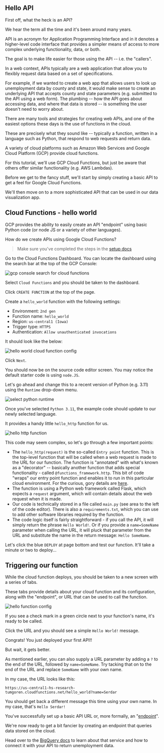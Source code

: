 ## Hello API

First off, what the heck is an API? 

We hear the term all the time and it's been around many years. 

API is an acronym for Application Programming Interface and in it denotes a higher-level code interface that provides a simpler means of access to more complex underlying functionality, data, or both. 

The goal is to make life easier for those using the API -- i.e. the "callers".

In a web context, APIs typically are a web application that allow you to flexibly request data based on a set of specifications.

For example, if we wanted to create a web app that allows users to look up unemployment data by county and state, it would make sense to create an underlying API that accepts county and state parameters (e.g. submitted to the API using a web form). The plumbing -- how the API goes about accessing data, and where that data is stored -- is something the user doesn't need to worry about.

There are many tools and strategies for creating web APIs, and one of the easiest options these days is the use of functions in the cloud. 

These are precisely what they sound like -- typically a function, written in a language such as Python, that respond to web requests and return data.

A variety of cloud platforms such as Amazon Web Services and Google Cloud Platform (GCP) provide cloud functions.

For this tutorial, we'll use  GCP Cloud Functions, but just be aware that others offer similar functionality (e.g. AWS Lambdas).

Before we get to the fancy stuff, we'll start by simply creating a basic API to get a feel for Google Cloud Functions.

We'll then move on to a more sophisticated API that can be used in our data visualization app.

## Cloud Functions - hello world

GCP provides the ability to easily create an API "endpoint" using basic Python code (or node JS or a variety of other languages).

How do we create APIs using Google Cloud Functions?

> Make sure you've completed the steps in the [setup docs](docs/setup.md)

Go to the Cloud Functions Dashboard. You can locate the dashboard using the search bar at the top of the GCP Console:

![gcp console search for cloud functions](../static/img/gcp_search.png)

Select `Cloud Functions` and you should be taken to the dashboard.

Click `CREATE FUNCTION` at the top of the page.

Create a `hello_world` function with the following settings:

- Environment: `2nd gen`
- Function name: `hello_world`
- Region: `us-central1 (Iowa)`
- Trigger type: `HTTPS`
- Authentication: `Allow unauthenticated invocations`

It should look like the below:

![hello world cloud function config](../static/img/hello_world_function_config.png)

Click `Next`.

You should now be on the source code editor screen. You may notice the default starter code is using `node.JS`.

Let's go ahead and change this to a recent version of Python (e.g. 3.11) using the `Runtime` drop-down menu.

![select python runtime](../static/img/select_python_runtime.png)

Once you've selected `Python 3.11`, the example code should update to our newly selected language.

It provides a handy little `hello_http` function for us.

![hello http function](../static/img/hello_http.png)

This code may seem complex, so let's go through a few important points:

- The `hello_http(request)` is the so-called `Entry point` function. This is the top-level function that will be called when a web request is made to the URL for our function. The function is "annotated" with what's known as a "decorator" -- basically another function that adds special functionality - called `@functions_framework.http`. This bit of code "wraps" our entry point function and enables it to run in this particular cloud environment. For the curious, gory details are [here](https://github.com/GoogleCloudPlatform/functions-framework-python).
- The function is using a Python web framework called Flask, which expects a `request` argument, which will contain details about the web request when it is made.
- Our code is technically stored in a file called `main.py` (see area to the left of the code editor). There is also a `requirements.txt`, which you can use to add other software libraries required by the function.
- The code logic itself is fairly straightforward - if you call the API, it will simply return the phrase `Hello World!`. Or if you provide a `name=SomeName` parameter when calling the URL, it will pluck that parameter from the URL and substitute the name in the return message: `Hello SomeName`.

Let's click the blue `DEPLOY` at page bottom and test our function. It'll take a minute or two to deploy...

## Triggering our function

While the cloud function deploys, you should be taken to a new screen with a series of tabs. 

These tabs provide details about your cloud function and its configuration, along with the "endpoint", or URL that can be used to call the function.

![hello function config](../static/img/hello_func_config.png)

If you see a check mark in a green circle next to your function's name, it's ready to be called.

Click the URL and you should see a simple `Hello World!` message.

Congrats! You just deployed your first API!! 

But wait, it gets better.

As mentioned earlier, you can also supply a URL parameter by adding a `?` to the end of the URL, followed by `name=SomeName`. Try tacking that on to the end of the URL and replace `SomeName` with your own name.

In my case, the URL looks like this:

```
https://us-central1-hs-research-tumgoren.cloudfunctions.net/hello_world?name=Serdar
```

You should get back a different message this time using your own name. In my case, that's `Hello Serdar!`

You've successfully set up a basic API URL or, more formally, an "[endpoint](https://en.wikipedia.org/wiki/Web_API#Endpoints)".

We're now ready to get a bit fancier by creating an endpoint that queries data stored on the cloud.

Head over to the [BigQuery docs](bigquery.md) to learn about that service and how to connect it with your API to return unemployment data.